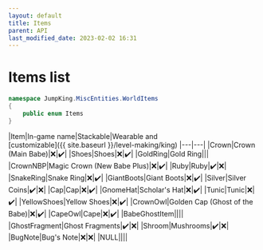 ```yaml
---
layout: default
title: Items
parent: API
last_modified_date: 2023-02-02 16:31
---
```


# Items list

```cs
namespace JumpKing.MiscEntities.WorldItems
{
    public enum Items
}
```

|Item|In-game name|Stackable|Wearable and<br>[customizable]({{ site.baseurl }}/level-making/king)
|---|---|
|Crown|Crown (Main Babe)|❌|✔️|
|Shoes|Shoes|❌|✔️|
|GoldRing|Gold Ring|||
|CrownNBP|Magic Crown (New Babe Plus)|❌|✔️|
|Ruby|Ruby|✔️|❌|
|SnakeRing|Snake Ring|❌|✔️|
|GiantBoots|Giant Boots|❌|✔️|
|Silver|Silver Coins|✔️|❌|
|Cap|Cap|❌|✔️|
|GnomeHat|Scholar's Hat|❌|✔️|
|Tunic|Tunic|❌|✔️|
|YellowShoes|Yellow Shoes|❌|✔️|
|CrownOwl|Golden Cap (Ghost of the Babe)|❌|✔️|
|CapeOwl|Cape|❌|✔️|
|BabeGhostItem||||
|GhostFragment|Ghost Fragments|✔️|❌|
|Shroom|Mushrooms|✔️|❌|
|BugNote|Bug's Note|❌|❌|
|NULL||||